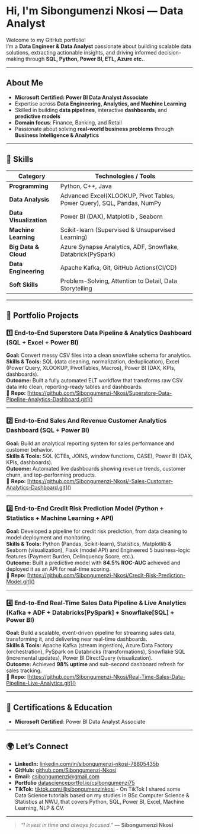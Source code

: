 # Hi, I'm Sibongumenzi Nkosi — Data Analyst

Welcome to my GitHub portfolio!  
I’m a **Data Engineer & Data Analyst** passionate about building scalable data solutions, extracting actionable insights, and driving informed decision-making through **SQL, Python, Power BI, ETL, Azure etc.**.

---

## About Me
- **Microsoft Certified: Power BI Data Analyst Associate**  
- Expertise across **Data Engineering, Analytics, and Machine Learning**  
- Skilled in building **data pipelines**, interactive **dashboards**, and **predictive models**  
- **Domain focus**: Finance, Banking, and Retail  
- Passionate about solving **real-world business problems** through **Business Intelligence & Analytics**

---

## 🧠 Skills

| **Category**        | **Technologies / Tools** |
|---------------------|--------------------------|
| **Programming**     | Python, C++, Java |
| **Data Analysis**   | Advanced Excel(XLOOKUP, Pivot Tables, Power Query), SQL, Pandas, NumPy|
| **Data Visualization**| Power BI (DAX), Matplotlib , Seaborn|
| **Machine Learning**| Scikit-learn (Supervised & Unsupervised Learning) |
| **Big Data & Cloud**| Azure Synapse Analytics, ADF, Snowflake, Databrick(PySpark) |
| **Data Engineering**| Apache Kafka, Git, GitHub Actions(CI/CD) |
| **Soft Skills**     | Problem-Solving, Attention to Detail, Data Storytelling |

---

## 💼 Portfolio Projects

### 1️⃣ End-to-End Superstore Data Pipeline & Analytics Dashboard (SQL + Excel + Power BI)
**Goal:** Convert messy CSV files into a clean snowflake schema for analytics.  
**Skills & Tools:** SQL (data cleaning, normalization, deduplication), Excel (Power Query, XLOOKUP, PivotTables, Macros), Power BI (DAX, KPIs, dashboards).  
**Outcome:** Built a fully automated ELT workflow that transforms raw CSV data into clean, reporting-ready tables and dashboards.  
📂 **Repo:** [https://github.com/Sibongumenzi-Nkosi/Superstore-Data-Pipeline-Analytics-Dashboard.git]()

---

### 2️⃣ End-to-End Sales And Revenue Customer Analytics Dashboard (SQL + Power BI)  
**Goal:** Build an analytical reporting system for sales performance and customer behavior.  
**Skills & Tools:** SQL (CTEs, JOINS, window functions, CASE), Power BI (DAX, KPIs, dashboards).    
**Outcome:** Automated live dashboards showing revenue trends, customer churn, and top-performing products.  
📂 **Repo:** [https://github.com/Sibongumenzi-Nkosi/-Sales-Customer-Analytics-Dashboard.git]()

---

### 3️⃣ End-to-End Credit Risk Prediction Model (Python + Statistics + Machine Learning + API)  
**Goal:** Developed a pipeline for credit risk prediction, from data cleaning to model deployment and monitoring.  
**Skills & Tools:** Python (Pandas, Scikit-learn), Statistics, Matplotlib & Seaborn (visualization), Flask (model API) and Engineered 5 business-logic features (Payment Burden, Delinquency Score, etc.).  
**Outcome:** Built a predictive model with **84.5% ROC-AUC** achieved and deployed it as an API for real-time scoring.  
📂 **Repo:** [https://github.com/Sibongumenzi-Nkosi/Credit-Risk-Prediction-Model.git]()

---

### 4️⃣ End-to-End Real-Time Sales Data Pipeline & Live Analytics (Kafka + ADF + Databricks[PySpark] + Snowflake[SQL] + Power BI)  
**Goal:** Build a scalable, event-driven pipeline for streaming sales data, transforming it, and delivering near real-time dashboards.  
**Skills & Tools:** Apache Kafka (stream ingestion), Azure Data Factory (orchestration), PySpark on Databricks (transformations), Snowflake SQL (incremental updates), Power BI DirectQuery (visualization).   
**Outcome:** Achieved **98% uptime** and sub-second dashboard refresh for sales tracking.  
📂 **Repo:** [https://github.com/Sibongumenzi-Nkosi/Real-Time-Sales-Data-Pipeline-Live-Analytics.git]()

---

## 🏅 Certifications & Education
- **Microsoft Certified**: Power BI Data Analyst Associate

---

## 🌍 Let’s Connect
- **LinkedIn:** [linkedin.com/in/sibongumenzi-nkosi-78805435b](https://www.linkedin.com/in/sibongumenzi-nkosi-78805435b)  
- **GitHub:** [github.com/Sibongumenzi-Nkosi](https://github.com/Sibongumenzi-Nkosi)  
- **Email:** csibongumenzi@gmail.com
- **Portfolio** [datascienceportfol.io/csibongumenzi75](https://datascienceportfol.io/csibongumenzi75) 
- **TikTok:** [tiktok.com/@sibongumenzinkosi](https://www.tiktok.com/@sibongumenzinkosi) - On TikTok I shared some Data Science tutorials based on my studies In BSc Computer Science & Statistics at NWU, that covers Python, SQL, Power BI, Excel, Machine Learning, NLP & CV.

---

> *“I invest in time and always focused.”* — **Sibongumenzi Nkosi**

